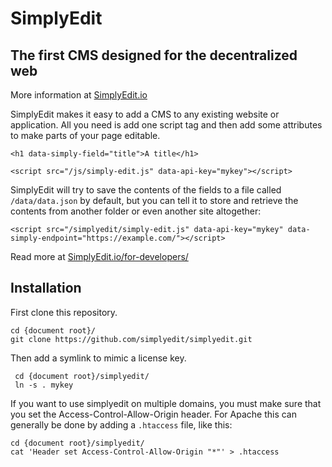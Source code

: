 # SimplyEdit
## The first CMS designed for the decentralized web

More information at [SimplyEdit.io](https://simplyedit.io)

SimplyEdit makes it easy to add a CMS to any existing website or application. All you need is add one script tag and then add some attributes to make parts of your page editable.

```
<h1 data-simply-field="title">A title</h1>

<script src="/js/simply-edit.js" data-api-key="mykey"></script>
```

SimplyEdit will try to save the contents of the fields to a file called `/data/data.json` by default, but you can tell it to store and retrieve the contents from another folder or even another site altogether:

```
<script src="/simplyedit/simply-edit.js" data-api-key="mykey" data-simply-endpoint="https://example.com/"></script>
```

Read more at [SimplyEdit.io/for-developers/](https://simplyedit.io/for-developers/)

## Installation

First clone this repository.

```
cd {document root}/
git clone https://github.com/simplyedit/simplyedit.git
```

Then add a symlink to mimic a license key.
```
 cd {document root}/simplyedit/
 ln -s . mykey
```

If you want to use simplyedit on multiple domains, you must make sure that you set the Access-Control-Allow-Origin header. For Apache this can generally be done by adding a `.htaccess` file, like this:

```
cd {document root}/simplyedit/
cat 'Header set Access-Control-Allow-Origin "*"' > .htaccess
```

